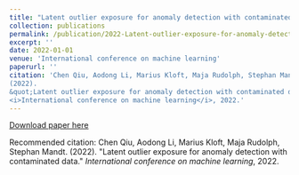 ```yaml
---
title: "Latent outlier exposure for anomaly detection with contaminated data"
collection: publications
permalink: /publication/2022-Latent-outlier-exposure-for-anomaly-detection-with-contaminated-data
excerpt: ''
date: 2022-01-01
venue: 'International conference on machine learning'
paperurl: ''
citation: 'Chen Qiu, Aodong Li, Marius Kloft, Maja Rudolph, Stephan Mandt.
(2022).
&quot;Latent outlier exposure for anomaly detection with contaminated data.&quot;
<i>International conference on machine learning</i>, 2022.'
---
```



[Download paper here]()

Recommended citation: Chen Qiu, Aodong Li, Marius Kloft, Maja Rudolph, Stephan Mandt.
(2022).
&quot;Latent outlier exposure for anomaly detection with contaminated data.&quot;
<i>International conference on machine learning</i>, 2022.